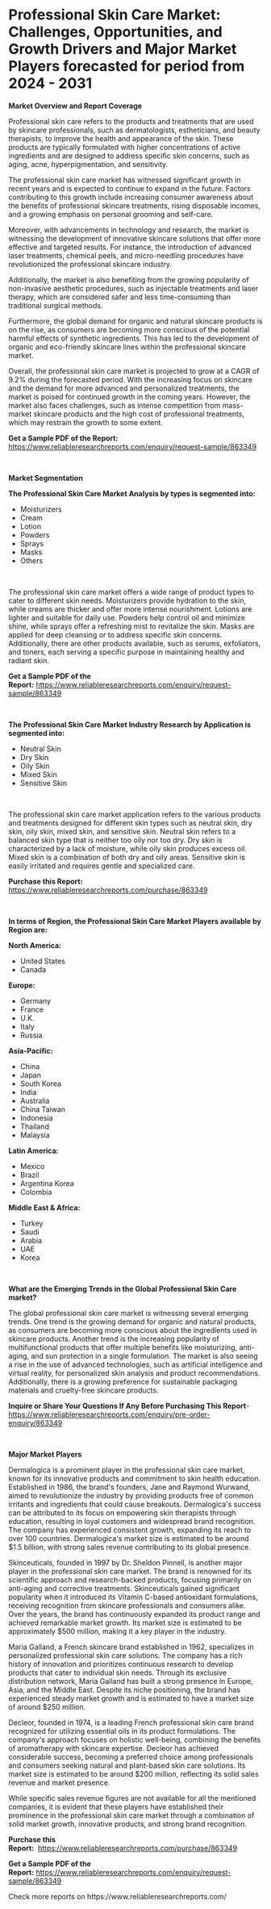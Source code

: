 <p><h1>Professional Skin Care Market: Challenges, Opportunities, and Growth Drivers and Major Market Players forecasted for period from 2024 - 2031</h1></p><p><strong>Market Overview and Report Coverage</strong></p>
<p><p>Professional skin care refers to the products and treatments that are used by skincare professionals, such as dermatologists, estheticians, and beauty therapists, to improve the health and appearance of the skin. These products are typically formulated with higher concentrations of active ingredients and are designed to address specific skin concerns, such as aging, acne, hyperpigmentation, and sensitivity.</p><p>The professional skin care market has witnessed significant growth in recent years and is expected to continue to expand in the future. Factors contributing to this growth include increasing consumer awareness about the benefits of professional skincare treatments, rising disposable incomes, and a growing emphasis on personal grooming and self-care.</p><p>Moreover, with advancements in technology and research, the market is witnessing the development of innovative skincare solutions that offer more effective and targeted results. For instance, the introduction of advanced laser treatments, chemical peels, and micro-needling procedures have revolutionized the professional skincare industry.</p><p>Additionally, the market is also benefiting from the growing popularity of non-invasive aesthetic procedures, such as injectable treatments and laser therapy, which are considered safer and less time-consuming than traditional surgical methods.</p><p>Furthermore, the global demand for organic and natural skincare products is on the rise, as consumers are becoming more conscious of the potential harmful effects of synthetic ingredients. This has led to the development of organic and eco-friendly skincare lines within the professional skincare market.</p><p>Overall, the professional skin care market is projected to grow at a CAGR of 9.2% during the forecasted period. With the increasing focus on skincare and the demand for more advanced and personalized treatments, the market is poised for continued growth in the coming years. However, the market also faces challenges, such as intense competition from mass-market skincare products and the high cost of professional treatments, which may restrain the growth to some extent.</p></p>
<p><strong>Get a Sample PDF of the Report:</strong> <a href="https://www.reliableresearchreports.com/enquiry/request-sample/863349">https://www.reliableresearchreports.com/enquiry/request-sample/863349</a></p>
<p>&nbsp;</p>
<p><strong>Market Segmentation</strong></p>
<p><strong>The Professional Skin Care Market Analysis by types is segmented into:</strong></p>
<p><ul><li>Moisturizers</li><li>Cream</li><li>Lotion</li><li>Powders</li><li>Sprays</li><li>Masks</li><li>Others</li></ul></p>
<p>&nbsp;</p>
<p><p>The professional skin care market offers a wide range of product types to cater to different skin needs. Moisturizers provide hydration to the skin, while creams are thicker and offer more intense nourishment. Lotions are lighter and suitable for daily use. Powders help control oil and minimize shine, while sprays offer a refreshing mist to revitalize the skin. Masks are applied for deep cleansing or to address specific skin concerns. Additionally, there are other products available, such as serums, exfoliators, and toners, each serving a specific purpose in maintaining healthy and radiant skin.</p></p>
<p><strong>Get a Sample PDF of the Report:</strong>&nbsp;<a href="https://www.reliableresearchreports.com/enquiry/request-sample/863349">https://www.reliableresearchreports.com/enquiry/request-sample/863349</a></p>
<p>&nbsp;</p>
<p><strong>The Professional Skin Care Market Industry Research by Application is segmented into:</strong></p>
<p><ul><li>Neutral Skin</li><li>Dry Skin</li><li>Oily Skin</li><li>Mixed Skin</li><li>Sensitive Skin</li></ul></p>
<p>&nbsp;</p>
<p><p>The professional skin care market application refers to the various products and treatments designed for different skin types such as neutral skin, dry skin, oily skin, mixed skin, and sensitive skin. Neutral skin refers to a balanced skin type that is neither too oily nor too dry. Dry skin is characterized by a lack of moisture, while oily skin produces excess oil. Mixed skin is a combination of both dry and oily areas. Sensitive skin is easily irritated and requires gentle and specialized care.</p></p>
<p><strong>Purchase this Report:</strong>&nbsp; <a href="https://www.reliableresearchreports.com/purchase/863349">https://www.reliableresearchreports.com/purchase/863349</a></p>
<p>&nbsp;</p>
<p><strong>In terms of Region, the Professional Skin Care Market Players available by Region are:</strong></p>
<p>
    <p> <strong> North America: </strong>
        <ul>
            <li>United States</li>
            <li>Canada</li>
        </ul>
        </p> 
    <p> <strong> Europe: </strong>
        <ul>
            <li>Germany</li>
            <li>France</li>
            <li>U.K.</li>
            <li>Italy</li>
            <li>Russia</li>
        </ul>
        </p> 
    <p> <strong> Asia-Pacific: </strong>
        <ul>
            <li>China</li>
            <li>Japan</li>
            <li>South Korea</li>
            <li>India</li>
            <li>Australia</li>
            <li>China Taiwan</li>
            <li>Indonesia</li>
            <li>Thailand</li>
            <li>Malaysia</li>
        </ul>
        </p> 
    <p> <strong> Latin America: </strong>
        <ul>
            <li>Mexico</li>
            <li>Brazil</li>
            <li>Argentina Korea</li>
            <li>Colombia</li>
        </ul>
        </p> 
    <p> <strong> Middle East & Africa: </strong>
        <ul>
            <li>Turkey</li>
            <li>Saudi</li>
            <li>Arabia</li>
            <li>UAE</li>
            <li>Korea</li>
        </ul>
    </p>
    </p>
<p>&nbsp;</p>
<p><strong>What are the Emerging Trends in the Global Professional Skin Care market?</strong></p>
<p><p>The global professional skin care market is witnessing several emerging trends. One trend is the growing demand for organic and natural products, as consumers are becoming more conscious about the ingredients used in skincare products. Another trend is the increasing popularity of multifunctional products that offer multiple benefits like moisturizing, anti-aging, and sun protection in a single formulation. The market is also seeing a rise in the use of advanced technologies, such as artificial intelligence and virtual reality, for personalized skin analysis and product recommendations. Additionally, there is a growing preference for sustainable packaging materials and cruelty-free skincare products.</p></p>
<p><strong>Inquire or Share Your Questions If Any Before Purchasing This Report</strong>- <a href="https://www.reliableresearchreports.com/enquiry/pre-order-enquiry/863349">https://www.reliableresearchreports.com/enquiry/pre-order-enquiry/863349</a></p>
<p>&nbsp;</p>
<p><strong>Major Market Players</strong></p>
<p><p>Dermalogica is a prominent player in the professional skin care market, known for its innovative products and commitment to skin health education. Established in 1986, the brand's founders, Jane and Raymond Wurwand, aimed to revolutionize the industry by providing products free of common irritants and ingredients that could cause breakouts. Dermalogica's success can be attributed to its focus on empowering skin therapists through education, resulting in loyal customers and widespread brand recognition. The company has experienced consistent growth, expanding its reach to over 100 countries. Dermalogica's market size is estimated to be around $1.5 billion, with strong sales revenue contributing to its global presence.</p><p>Skinceuticals, founded in 1997 by Dr. Sheldon Pinnell, is another major player in the professional skin care market. The brand is renowned for its scientific approach and research-backed products, focusing primarily on anti-aging and corrective treatments. Skinceuticals gained significant popularity when it introduced its Vitamin C-based antioxidant formulations, receiving recognition from skincare professionals and consumers alike. Over the years, the brand has continuously expanded its product range and achieved remarkable market growth. Its market size is estimated to be approximately $500 million, making it a key player in the industry.</p><p>Maria Galland, a French skincare brand established in 1962, specializes in personalized professional skin care solutions. The company has a rich history of innovation and prioritizes continuous research to develop products that cater to individual skin needs. Through its exclusive distribution network, Maria Galland has built a strong presence in Europe, Asia, and the Middle East. Despite its niche positioning, the brand has experienced steady market growth and is estimated to have a market size of around $250 million.</p><p>Decleor, founded in 1974, is a leading French professional skin care brand recognized for utilizing essential oils in its product formulations. The company's approach focuses on holistic well-being, combining the benefits of aromatherapy with skincare expertise. Decleor has achieved considerable success, becoming a preferred choice among professionals and consumers seeking natural and plant-based skin care solutions. Its market size is estimated to be around $200 million, reflecting its solid sales revenue and market presence.</p><p>While specific sales revenue figures are not available for all the mentioned companies, it is evident that these players have established their prominence in the professional skin care market through a combination of solid market growth, innovative products, and strong brand recognition.</p></p>
<p><strong>Purchase this Report:</strong>&nbsp;&nbsp;<a href="https://www.reliableresearchreports.com/purchase/863349">https://www.reliableresearchreports.com/purchase/863349</a></p>
<p></p>
<p><strong>Get a Sample PDF of the Report:</strong>&nbsp;<a href="https://www.reliableresearchreports.com/enquiry/request-sample/863349">https://www.reliableresearchreports.com/enquiry/request-sample/863349</a></p>
<p>Check more reports on https://www.reliableresearchreports.com/</p>
